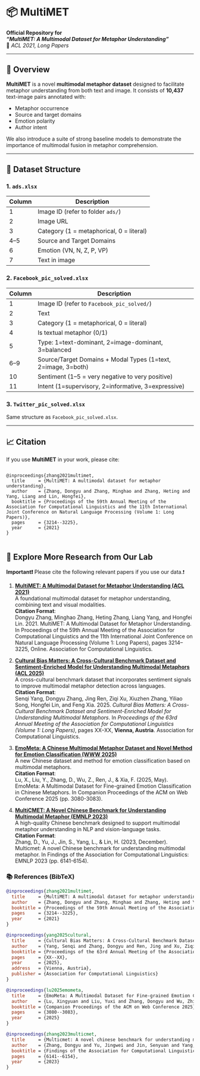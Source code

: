 # 📦 MultiMET

**Official Repository for**  
**_“MultiMET: A Multimodal Dataset for Metaphor Understanding”_**  
📄 *ACL 2021, Long Papers*

---

## 🧠 Overview

**MultiMET** is a novel **multimodal metaphor dataset** designed to facilitate metaphor understanding from both text and image. It consists of **10,437** text-image pairs annotated with:

- Metaphor occurrence  
- Source and target domains  
- Emotion polarity  
- Author intent  

We also introduce a suite of strong baseline models to demonstrate the importance of multimodal fusion in metaphor comprehension.

---

## 📂 Dataset Structure

### 1. `ads.xlsx`
| Column | Description |
|--------|-------------|
| 1 | Image ID (refer to folder `ads/`) |
| 2 | Image URL |
| 3 | Category (1 = metaphorical, 0 = literal) |
| 4–5 | Source and Target Domains |
| 6 | Emotion (VN, N, Z, P, VP) |
| 7 | Text in image |

### 2. `Facebook_pic_solved.xlsx`
| Column | Description |
|--------|-------------|
| 1 | Image ID (refer to `Facebook_pic_solved/`) |
| 2 | Text |
| 3 | Category (1 = metaphorical, 0 = literal) |
| 4 | Is textual metaphor (0/1) |
| 5 | Type: 1=text-dominant, 2=image-dominant, 3=balanced |
| 6–9 | Source/Target Domains + Modal Types (1=text, 2=image, 3=both) |
| 10 | Sentiment (1–5 = very negative to very positive) |
| 11 | Intent (1=supervisory, 2=informative, 3=expressive) |

### 3. `Twitter_pic_solved.xlsx`
Same structure as `Facebook_pic_solved.xlsx`.

---

## 📈 Citation

If you use **MultiMET** in your work, please cite:

<pre>
<code>
@inproceedings{zhang2021multimet,
  title     = {MultiMET: A multimodal dataset for metaphor understanding},
  author    = {Zhang, Dongyu and Zhang, Minghao and Zhang, Heting and Yang, Liang and Lin, Hongfei},
  booktitle = {Proceedings of the 59th Annual Meeting of the Association for Computational Linguistics and the 11th International Joint Conference on Natural Language Processing (Volume 1: Long Papers)},
  pages     = {3214--3225},
  year      = {2021}
}
</code>
</pre>


## 🔬 Explore More Research from Our Lab

**Important❗**  Please cite the following relevant papers if you use our data.❗

1. **[MultiMET: A Multimodal Dataset for Metaphor Understanding (ACL 2021)](https://github.com/DUTIR-YSQ/MultiMET)**  
   A foundational multimodal dataset for metaphor understanding, combining text and visual modalities.  
   **Citation Format**:  
   Dongyu Zhang, Minghao Zhang, Heting Zhang, Liang Yang, and Hongfei Lin. 2021. MultiMET: A Multimodal Dataset for Metaphor Understanding. In Proceedings of the 59th Annual Meeting of the Association for Computational Linguistics and the 11th International Joint Conference on Natural Language Processing (Volume 1: Long Papers), pages 3214–3225, Online. Association for Computational Linguistics.

2. **[Cultural Bias Matters: A Cross-Cultural Benchmark Dataset and Sentiment-Enriched Model for Understanding Multimodal Metaphors (ACL 2025)](https://github.com/DUTIR-YSQ/MultiMM)**  
   A cross-cultural benchmark dataset that incorporates sentiment signals to improve multimodal metaphor detection across languages.  
   **Citation Format**:  
   Senqi Yang, Dongyu Zhang, Jing Ren, Ziqi Xu, Xiuzhen Zhang, Yiliao Song, Hongfei Lin, and Feng Xia. 2025. *Cultural Bias Matters: A Cross-Cultural Benchmark Dataset and Sentiment-Enriched Model for Understanding Multimodal Metaphors*. In *Proceedings of the 63rd Annual Meeting of the Association for Computational Linguistics (Volume 1: Long Papers)*, pages XX–XX, **Vienna, Austria**. Association for Computational Linguistics.

3. **[EmoMeta: A Chinese Multimodal Metaphor Dataset and Novel Method for Emotion Classification (WWW 2025)](https://github.com/DUTIR-YSQ/EmoMeta)**  
   A new Chinese dataset and method for emotion classification based on multimodal metaphors.  
   **Citation Format**:  
   Lu, X., Liu, Y., Zhang, D., Wu, Z., Ren, J., & Xia, F. (2025, May). EmoMeta: A Multimodal Dataset for Fine-grained Emotion Classification in Chinese Metaphors. In Companion Proceedings of the ACM on Web Conference 2025 (pp. 3080-3083).

4. **[MultiCMET: A Novel Chinese Benchmark for Understanding Multimodal Metaphor (EMNLP 2023)](https://github.com/DUTIR-YSQ/MultiCMET)**  
   A high-quality Chinese benchmark designed to support multimodal metaphor understanding in NLP and vision-language tasks.  
   **Citation Format**:  
   Zhang, D., Yu, J., Jin, S., Yang, L., & Lin, H. (2023, December). Multicmet: A novel Chinese benchmark for understanding multimodal metaphor. In Findings of the Association for Computational Linguistics: EMNLP 2023 (pp. 6141-6154).


### 📚 References (BibTeX)

```bibtex
@inproceedings{zhang2021multimet,
  title     = {MultiMET: A multimodal dataset for metaphor understanding},
  author    = {Zhang, Dongyu and Zhang, Minghao and Zhang, Heting and Yang, Liang and Lin, Hongfei},
  booktitle = {Proceedings of the 59th Annual Meeting of the Association for Computational Linguistics and the 11th International Joint Conference on Natural Language Processing (Volume 1: Long Papers)},
  pages     = {3214--3225},
  year      = {2021}
}

@inproceedings{yang2025cultural,
  title     = {Cultural Bias Matters: A Cross-Cultural Benchmark Dataset and Sentiment-Enriched Model for Understanding Multimodal Metaphors},
  author    = {Yang, Senqi and Zhang, Dongyu and Ren, Jing and Xu, Ziqi and Zhang, Xiuzhen and Song, Yiliao and Lin, Hongfei and Xia, Feng},
  booktitle = {Proceedings of the 63rd Annual Meeting of the Association for Computational Linguistics (Volume 1: Long Papers)},
  pages     = {XX--XX},
  year      = {2025},
  address   = {Vienna, Austria},
  publisher = {Association for Computational Linguistics}
}

@inproceedings{lu2025emometa,
  title     = {EmoMeta: A Multimodal Dataset for Fine-grained Emotion Classification in Chinese Metaphors},
  author    = {Lu, Xingyuan and Liu, Yuxi and Zhang, Dongyu and Wu, Zhiyao and Ren, Jing and Xia, Feng},
  booktitle = {Companion Proceedings of the ACM on Web Conference 2025},
  pages     = {3080--3083},
  year      = {2025}
}

@inproceedings{zhang2023multicmet,
  title     = {Multicmet: A novel chinese benchmark for understanding multimodal metaphor},
  author    = {Zhang, Dongyu and Yu, Jingwei and Jin, Senyuan and Yang, Liang and Lin, Hongfei},
  booktitle = {Findings of the Association for Computational Linguistics: EMNLP 2023},
  pages     = {6141--6154},
  year      = {2023}
}
